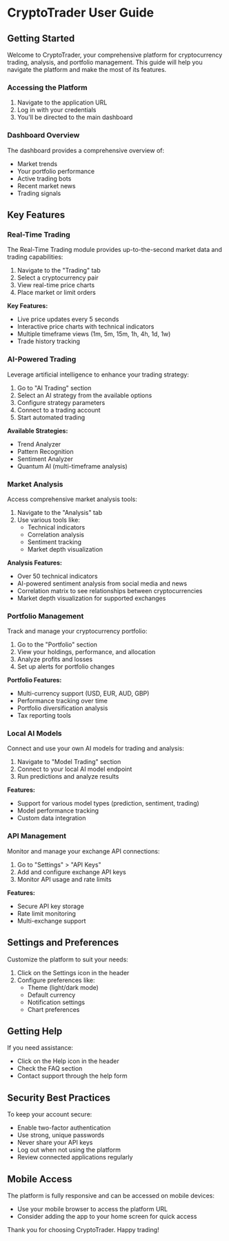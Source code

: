 
# CryptoTrader User Guide

## Getting Started

Welcome to CryptoTrader, your comprehensive platform for cryptocurrency trading, analysis, and portfolio management. This guide will help you navigate the platform and make the most of its features.

### Accessing the Platform

1. Navigate to the application URL
2. Log in with your credentials
3. You'll be directed to the main dashboard

### Dashboard Overview

The dashboard provides a comprehensive overview of:
- Market trends
- Your portfolio performance
- Active trading bots
- Recent market news
- Trading signals

## Key Features

### Real-Time Trading

The Real-Time Trading module provides up-to-the-second market data and trading capabilities:

1. Navigate to the "Trading" tab
2. Select a cryptocurrency pair
3. View real-time price charts
4. Place market or limit orders

**Key Features:**
- Live price updates every 5 seconds
- Interactive price charts with technical indicators
- Multiple timeframe views (1m, 5m, 15m, 1h, 4h, 1d, 1w)
- Trade history tracking

### AI-Powered Trading

Leverage artificial intelligence to enhance your trading strategy:

1. Go to "AI Trading" section
2. Select an AI strategy from the available options
3. Configure strategy parameters
4. Connect to a trading account
5. Start automated trading

**Available Strategies:**
- Trend Analyzer
- Pattern Recognition
- Sentiment Analyzer
- Quantum AI (multi-timeframe analysis)

### Market Analysis

Access comprehensive market analysis tools:

1. Navigate to the "Analysis" tab
2. Use various tools like:
   - Technical indicators
   - Correlation analysis
   - Sentiment tracking
   - Market depth visualization

**Analysis Features:**
- Over 50 technical indicators
- AI-powered sentiment analysis from social media and news
- Correlation matrix to see relationships between cryptocurrencies
- Market depth visualization for supported exchanges

### Portfolio Management

Track and manage your cryptocurrency portfolio:

1. Go to the "Portfolio" section
2. View your holdings, performance, and allocation
3. Analyze profits and losses
4. Set up alerts for portfolio changes

**Portfolio Features:**
- Multi-currency support (USD, EUR, AUD, GBP)
- Performance tracking over time
- Portfolio diversification analysis
- Tax reporting tools

### Local AI Models

Connect and use your own AI models for trading and analysis:

1. Navigate to "Model Trading" section
2. Connect to your local AI model endpoint
3. Run predictions and analyze results

**Features:**
- Support for various model types (prediction, sentiment, trading)
- Model performance tracking
- Custom data integration

### API Management

Monitor and manage your exchange API connections:

1. Go to "Settings" > "API Keys"
2. Add and configure exchange API keys
3. Monitor API usage and rate limits

**Features:**
- Secure API key storage
- Rate limit monitoring
- Multi-exchange support

## Settings and Preferences

Customize the platform to suit your needs:

1. Click on the Settings icon in the header
2. Configure preferences like:
   - Theme (light/dark mode)
   - Default currency
   - Notification settings
   - Chart preferences

## Getting Help

If you need assistance:
- Click on the Help icon in the header
- Check the FAQ section
- Contact support through the help form

## Security Best Practices

To keep your account secure:
- Enable two-factor authentication
- Use strong, unique passwords
- Never share your API keys
- Log out when not using the platform
- Review connected applications regularly

## Mobile Access

The platform is fully responsive and can be accessed on mobile devices:
- Use your mobile browser to access the platform URL
- Consider adding the app to your home screen for quick access

Thank you for choosing CryptoTrader. Happy trading!
